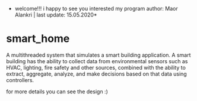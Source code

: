 * welcome!!! i happy to see you interested my program
 author: Maor Alankri | last update: 15.05.2020*

# smart_home
A multithreaded system that simulates a smart building application.
A smart building has the ability to collect data from environmental sensors such as HVAC, lighting, fire safety and other sources,
combined with the ability to extract, aggregate, analyze, and make decisions based on that data using controllers.

for more details you can see the design :)
 
